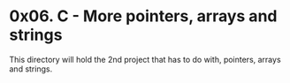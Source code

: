 
# 0x06. C - More pointers, arrays and strings

This directory will hold the 2nd project that has to do with, pointers, arrays and strings.
